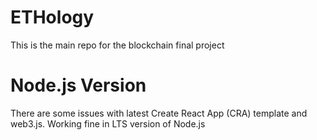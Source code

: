# ETHology

This is the main repo for the blockchain final project

# Node.js Version

There are some issues with latest Create React App (CRA) template and web3.js. Working fine in LTS version of Node.js
